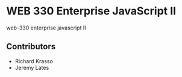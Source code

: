 # WEB 330 Enterprise JavaScript II

web-330 enterprise javascript II

## Contributors

- Richard Krasso
- Jeremy Lates
